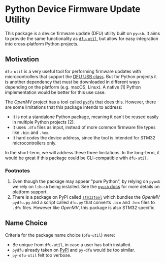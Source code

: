 # Python Device Firmware Update Utility

This package is a device firmware update (DFU) utility built on `pyusb`. It aims to provide the same functionality as [`dfu-util`](http://dfu-util.sourceforge.net/), but allow for easy integration into cross-platform Python projects.

## Motivation

`dfu-util` is a very useful tool for performing firmware updates with microcontrollers that support the [DFU USB class](https://www.usb.org/sites/default/files/DFU_1.1.pdf). But for Python projects it is another dependency that must be downloaded in different ways depending on the platform (e.g. macOS, Linux). A native [1] Python implementation would be better for this use case.

The _OpenMV_ project has a tool called [`pydfu`](https://github.com/openmv/openmv/blob/9f06eb4fe15f4f181250aa5848c3e3e51bb85506/tools/pydfu.py) that does this. However, there are some limitations that this package intends to address:

- It is not a standalone Python package, meaning it can't be reused easily in multiple Python projects [2].
- It uses `.dfu` files as input, instead of more common firmware file types like `.bin` and `.hex`.
- It hard codes the device address, since the tool is intended for STM32 microcontrollers only.

In the short-term, we will address these three limitations. In the long-term, it would be great if this package could be CLI-compatible with `dfu-util`.

### Footnotes

1. Even though the package may appear "pure Python", by relying on `pyusb` we rely on `libusb` being installed. See the [`pyusb` docs](https://github.com/pyusb/pyusb#requirements-and-platform-support) for more details on platform support.
2. There is a package on PyPi called [`stm32tool`](https://pypi.org/project/stm32tool/) which bundles the _OpenMV_ `pydfu.py` and a script called `dfu.py` that converts `.bin` and `.hex` files to `.dfu` files. However like _OpenMV_, this package is also STM32 specific.

## Name Choice

Criteria for the package name choice (`pfu-util`) were:

- Be unique from `dfu-util`, in case a user has both installed.
- `pydfu` already taken on [PyPi](https://pypi.org/project/pydfu/) and `py-dfu` would be too similar.
- `py-dfu-util` felt too verbose. 
